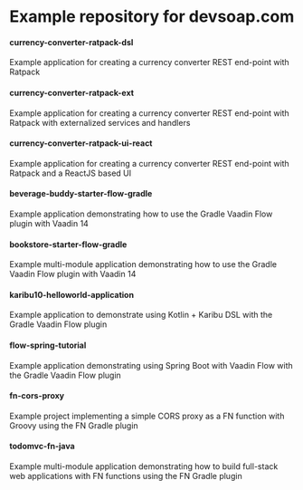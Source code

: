 # Example repository for devsoap.com

#### 	currency-converter-ratpack-dsl
Example application for creating a currency converter REST end-point with Ratpack

#### 	currency-converter-ratpack-ext
Example application for creating a currency converter REST end-point with Ratpack with externalized services and handlers

#### currency-converter-ratpack-ui-react
Example application for creating a currency converter REST end-point with Ratpack and a ReactJS based UI

#### beverage-buddy-starter-flow-gradle
Example application demonstrating how to use the Gradle Vaadin Flow plugin with Vaadin 14

#### bookstore-starter-flow-gradle
Example multi-module application demonstrating how to use the Gradle Vaadin Flow plugin with Vaadin 14

#### karibu10-helloworld-application
Example application to demonstrate using Kotlin + Karibu DSL with the Gradle Vaadin Flow plugin

#### flow-spring-tutorial
Example application demonstrating using Spring Boot with Vaadin Flow with the Gradle Vaadin Flow plugin

#### fn-cors-proxy
Example project implementing a simple CORS proxy as a FN function with Groovy using the FN Gradle plugin

#### todomvc-fn-java
Example multi-module application demonstrating how to build full-stack web applications with FN functions using the FN Gradle plugin
